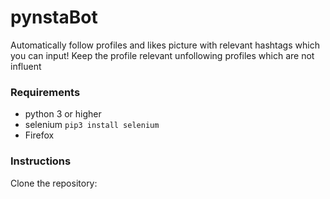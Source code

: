 # pynstaBot

Automatically follow profiles and likes picture with relevant hashtags which you can input!
Keep the profile relevant unfollowing profiles which are not influent

### Requirements
- python 3 or higher
- selenium
 ``` pip3 install selenium ```
 - Firefox
 
### Instructions

Clone the repository:
```git clone 


